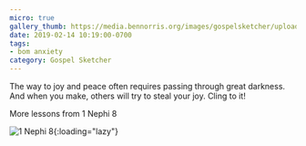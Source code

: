 ```yaml
---
micro: true
gallery_thumb: https://media.bennorris.org/images/gospelsketcher/uploads/2019/1c9f741b44.jpg
date: 2019-02-14 10:19:00-0700
tags:
- bom anxiety
category: Gospel Sketcher
---
```


The way to joy and peace often requires passing through great darkness. And when you make, others will try to steal your joy. Cling to it!

More lessons from 1 Nephi 8

![1 Nephi 8](https://media.bennorris.org/images/gospelsketcher/uploads/2019/1c9f741b44.jpg){:loading="lazy"}